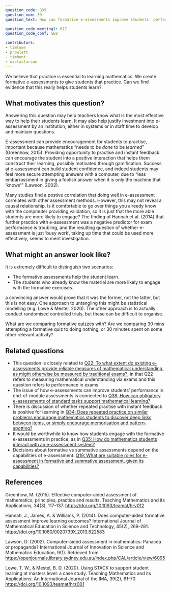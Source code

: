 ```yaml
---
question_code: Q39 
question_num: 39 
question_text: How can formative e-assessments improve students' performance in end-of-module assessments? 

question_code_meeting1: B17 
question_code_conf: SE8 

contributors: 
- timlowe
- prowlett
- timhunt
- niclaslarson
---
```


We believe that practice is essential to learning mathematics. We create formative e-assessments to give students that practice. Can we find evidence that this really helps students learn?


## What motivates this question?

Answering this question may help teachers know what is the most effective way to help their students learn. It may also help justify investment into e-assessment by an institution, either in systems or in staff time to develop and maintain questions.

E-assessment can provide encouragement for students to practise, important because mathematics “needs to be *done* to be *learned*” (Greenhow, 2015). Providing opportunity to practise and instant feedback can encourage the student into a positive interaction that helps them construct their learning, possibly motivated through gamification. Success at e-assessment can build student confidence, and indeed students may feel more secure attempting answers with a computer, due to “less embarrassment in giving a foolish answer when it is only the machine that ‘knows’” (Lawson, 2002). 

Many studies find a postive correlation that doing well in e-assessment correlates with other assessment methods. However, this may not reveal a causal relationship. Is it comfortable to go over things you alreedy know with the compmuter providing validation, so it is just that the more able students are more likely to engage? The finding of Hannah et al. (2014) that further practice with e-assessment was a negative predictor for exam performance is troubling, and the resulting question of whether e-assessment is just ‘busy work’, taking up time that could be used more effectively, seems to merit investigation.

## What might an answer look like?

It is extremely difficult to distinguish two scenarios:

- The formative assessments help the student learn.
- The students who already know the material are more likely to engage with the formative exercises.

a convincing answer would prove that it was the former, not the latter, but this is not easy. One approach to untangling this might be statistical modelling (e.g. Lowe & Mestel, 2020). The other approach is to actually conduct randomised controlled trials, but these can be difficult to organise.

What are we comparing formative quizzes with? Are we comparing 30 mins attempting a formative quiz to doing nothing, or 30 minutes spent on some other relevant activity?


## Related questions

* This question is closely related to [Q22: To what extent do existing e-assessments provide reliable measures of mathematical understanding, as might otherwise be measured by traditional exams?](Q22), in that Q22 refers to measuring mathematical understanding via exams and this question refers to performance in exams.
* The issue of how e-assessments can improve students’ performance in end-of-module assessments is connected to [Q38: How can obligatory e-assessments of standard tasks support mathematical learning?](Q38)
* There is discussion of whether repeated practise with instant feedback is positive for learning in [Q34: Does repeated practice on similar problems encourage mathematics students to discover deep links between items, or simply encourage memorisation and pattern-spotting?](Q34)
* It would be worthwhile to know how students engage with the formative e-assessments in practice, as in [Q35: How do mathematics students interact with an e-assessment system?](Q35)
* Decisions about formative vs summative assessments depend on the capabilities of e-assessment: [Q19: What are suitable roles for e-assessment in formative and summative assessment, given its capabilities?](Q19)

## References

Greenhow, M. (2015). Effective computer-aided assessment of mathematics; principles, practice and results. Teaching Mathematics and its Applications, 34(3), 117-137. https://doi.org/10.1093/teamat/hrv012

Hannah, J., James, A. & Williams, P. (2014). Does computer-aided formative assessment improve learning outcomes? International Journal of Mathematical Education in Science and Technology, 45(2), 269-281. https://doi.org/10.1080/0020739X.2013.822583

Lawson, D. (2002). Computer-aided assessment in mathematics: Panacea or propaganda? International Journal of Innovation in Science and Mathematics Education, 9(1). Retrieved from https://openjournals.library.sydney.edu.au/index.php/CAL/article/view/6095

Lowe, T. W., & Mestel, B. D. (2020). Using STACK to support student learning at masters level: a case study. Teaching Mathematics and its Applications: An International Journal of the IMA, 39(2), 61-70. https://doi.org/10.1093/teamat/hrz001
